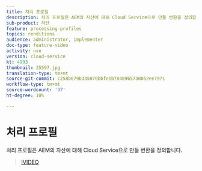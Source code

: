 ```yaml
---
title: 처리 프로필
description: 처리 프로필은 AEM의 자산에 대해 Cloud Service으로 만들 변환을 정의합니다.
sub-product: 자산
feature: processing-profiles
topics: renditions
audience: administrator, implementer
doc-type: feature-video
activity: use
version: cloud-service
kt: 4993
thumbnail: 35597.jpg
translation-type: tm+mt
source-git-commit: c258b679b335070bbfe1b78489b5730052ee7971
workflow-type: tm+mt
source-wordcount: '37'
ht-degree: 10%

---
```



# 처리 프로필

처리 프로필은 AEM의 자산에 대해 Cloud Service으로 만들 변환을 정의합니다.

>[!VIDEO](https://video.tv.adobe.com/v/35597/?quality=12&learn=on&hidetitle=true)
